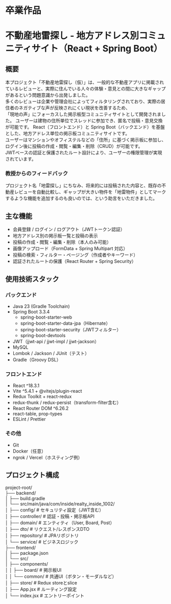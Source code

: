 # 卒業作品
# 不動産地雷探し - 地方アドレス別コミュニティサイト（React + Spring Boot）

## 概要  
本プロジェクト「不動産地雷探し（仮）」は、一般的な不動産アプリに掲載されているレビューと、実際に住んでいる人々の体験・意見との間に大きなギャップがあるという問題意識から出発しました。  
多くのレビューは企業や管理会社によってフィルタリングされており、実際の居住者のネガティブな声が反映されにくい現状を改善するため、  
「現地の声」にフォーカスした掲示板型コミュニティサイトとして開発されました。
ユーザーは建物の住所単位でスレッドに参加でき、匿名で投稿・意見交換が可能です。
React（フロントエンド）と Spring Boot（バックエンド）を基盤とした、地方アドレス単位の掲示板コミュニティサイトです。  
ユーザーはマンションやオフィステルなどの「住所」に基づく掲示板に参加し、ログイン後に投稿の作成・閲覧・編集・削除（CRUD）が可能です。  
JWTベースの認証と保護されたルート設計により、ユーザーの権限管理が実現されています。


### 教授からのフィードバック  
プロジェクト名「地雷探し」にちなみ、将来的には投稿された内容と、既存の不動産レビューを自動比較し、ギャップが大きい物件を「地雷物件」としてマークするような機能を追加するのも良いのでは、という助言をいただきました。


## 主な機能  
- 会員登録 / ログイン / ログアウト（JWTトークン認証）  
- 地方アドレス別の掲示板一覧と投稿の表示  
- 投稿の作成・閲覧・編集・削除（本人のみ可能）  
- 画像アップロード（FormData + Spring Multipart 対応）  
- 投稿の検索・フィルター・ページング（作成者やキーワード）  
- 認証されたルートの保護（React Router + Spring Security）

## 使用技術スタック  

### バックエンド  
- Java 23 (Gradle Toolchain)  
- Spring Boot 3.3.4  
  - spring-boot-starter-web  
  - spring-boot-starter-data-jpa（Hibernate）  
  - spring-boot-starter-security（JWTフィルター）  
  - spring-boot-devtools  
- JWT（jjwt-api / jjwt-impl / jjwt-jackson）  
- MySQL  
- Lombok / Jackson / JUnit（テスト）  
- Gradle（Groovy DSL）

### フロントエンド  
- React ^18.3.1  
- Vite ^5.4.1 + @vitejs/plugin-react  
- Redux Toolkit + react-redux  
- redux-thunk / redux-persist（transform-filter含む）  
- React Router DOM ^6.26.2  
- react-table, prop-types  
- ESLint / Prettier  

### その他  
- Git  
- Docker（任意）  
- ngrok / Vercel（ホスティング例）  


## プロジェクト構成

project-root/  
├── backend/  
│   ├── build.gradle  
│   └── src/main/java/com/inside/realty_inside_1002/  
│       ├── config/                        # セキュリティ設定（JWT含む）  
│       ├── controller/                    # 認証・投稿・掲示板API  
│       ├── domain/                        # エンティティ（User, Board, Post）  
│       ├── dto/                           # リクエスト/レスポンスDTO  
│       ├── repository/                    # JPAリポジトリ  
│       └── service/                       # ビジネスロジック  
├── frontend/  
│   ├── package.json  
│   └── src/  
│       ├── components/  
│       │   ├── board/                     # 掲示板UI  
│       │   └── common/                    # 共通UI（ボタン・モーダルなど）  
│       ├── store/                         # Redux storeとslice  
│       ├── App.jsx                        # ルーティング設定  
│       └── index.jsx                      # エントリーポイント  

